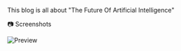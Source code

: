 This blog is all about "The Future Of Artificial Intelligence" 

📷 Screenshots

![Preview](https://i.postimg.cc/s1F7PrsG/Chat-GPT-Image-Jun-14-2025-08-02-24-PM.png)

